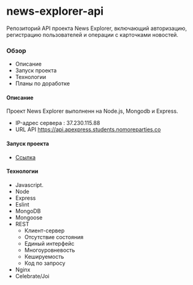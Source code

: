 # news-explorer-api
Репозиторий API проекта News Explorer, включающий авторизацию, регистрацию пользователей и операции с карточками новостей.  

### Обзор
* Описание
* Запуск проекта
* Технологии
* Планы по доработке

#### Описание
Проект News Explorer выполненн на Node.js, Mongodb и Express.
* IP-адрес сервера : 37.230.115.88
* URL API https://api.apexpress.students.nomoreparties.co

#### Запуск проекта
* [Ссылка](https://api.apexpress.students.nomoreparties.co)

#### Технологии
* Javascript.
* Node
* Express
* Eslint
* MongoDB
* Mongoose
* REST 
  * Клиент-сервер
  * Отсутствие состояния 
  * Единый интерфейс
  * Многоуровневость
  * Кешируемость
  * Код по запросу
* Nginx
* Celebrate/Joi
